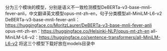 分为三个模块的模型，分别是语义不一致检测模型DeBERTa-v3-base-mnli-fever-anli，中文翻译英文模型opus-mt-zh-en，句子分类模型all-MiniLM-L6-v2
DeBERTa-v3-base-mnli-fever-anli：https://huggingface.co/MoritzLaurer/DeBERTa-v3-base-mnli-fever-anli
opus-mt-zh-en：https://huggingface.co/Helsinki-NLP/opus-mt-zh-en
all-MiniLM-L6-v2：https://huggingface.co/sentence-transformers/all-MiniLM-L6-v2
将这三个模型下载好放在models目录中
